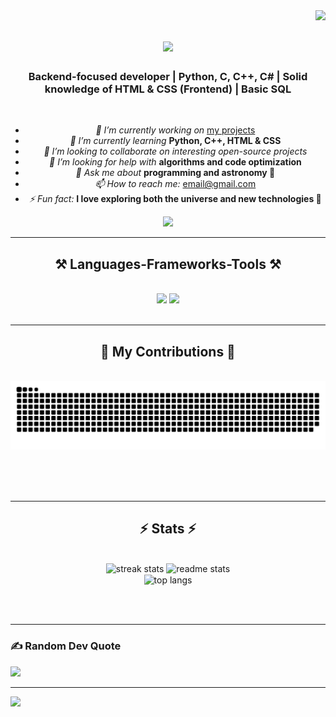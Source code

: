 <img align="right" src="https://visitor-badge.laobi.icu/badge?page_id=salesp07.salesp07" />

<h1 align="center">
    <img src="https://readme-typing-svg.herokuapp.com/?font=Righteous&size=35&center=true&vCenter=true&width=500&height=70&duration=4000&lines=Hi+There!+👋;+I'm+Miri!;" />
</h1>

<h3 align="center">Backend-focused developer | Python, C, C++, C# | Solid knowledge of HTML & CSS (Frontend) | Basic SQL</h3>

<br/>

<div align="center">
 
- *🔭 I’m currently working on* [my projects](https://github.com/Miri-5)  
- *🌱 I’m currently learning* **Python, C++, HTML & CSS**
- *👯 I’m looking to collaborate on interesting open-source projects*  
- *🤔 I’m looking for help with* **algorithms and code optimization**
- *💬 Ask me about* **programming and astronomy 🚀**  
- *📫 How to reach me:* [email@gmail.com](mirimirsadiq7@gmail.com)
- *⚡ Fun fact:* **I love exploring both the universe and new technologies 🌌** 

 </div>
 
<div align="center"> 
  <a href="mailto:pedro.sales.muniz@gmail.com">
    <img src="https://img.shields.io/badge/Gmail-333333?style=for-the-badge&logo=gmail&logoColor=red" />
  </a> <!-- sqlite, safari, google-chrome are other good icon options -->
</div>

 <hr/>
 
<h2 align="center">⚒️ Languages-Frameworks-Tools ⚒️</h2>
<br/>
<div align="center">
    <img src="https://skillicons.dev/icons?i=html,css,vscode,github,figma,git" />
    <img src="https://skillicons.dev/icons?i=nodejs,python,c,cpp,cs,discord,bots,flask,unity,blender,powershell" /><br>
</div>

<br/>
<hr/>

<div align="center">
  <h2>🐍 My Contributions 🐍</h2>
  <br>
  <img alt="snake eating my contributions" src="https://raw.githubusercontent.com/salesp07/salesp07/output/github-contribution-grid-snake.svg" />
  
  <br/><br/><br/>
</div>

<hr/>

<h2 align="center">⚡ Stats ⚡</h2>
<br>
<div align=center>
<img width=390 src="https://github-readme-streak-stats-salesp07.vercel.app/?user=Miri-5&count_private=true&theme=react&border_radius=10" alt="streak stats"/>
<img width="390" src="https://github-readme-stats.vercel.app/api?username=Miri-5&count_private=true&show_icons=true&theme=react&rank_icon=github&border_radius=10" alt="readme stats" />
<br/>
<img width="325" align="center" src="https://github-readme-stats.vercel.app/api/top-langs/?username=Miri-5&layout=compact&theme=radical" alt="top langs" />
</div>

<br/><br/>

<hr/>

### ✍️ Random Dev Quote
![](https://quotes-github-readme.vercel.app/api?type=horizontal&theme=radical)

---
[![](https://visitcount.itsvg.in/api?id=Miri-5&icon=0&color=0)](https://visitcount.itsvg.in)

<!-- Proudly created with GPRM ( https://gprm.itsvg.in ) -->
